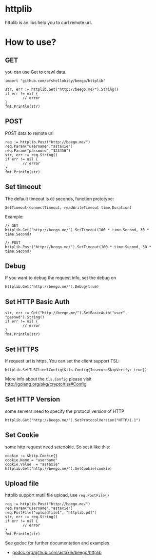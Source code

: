# httplib
httplib is an libs help you to curl remote url.

# How to use?

## GET
you can use Get to crawl data.

	import "github.com/ofshellohicy/beego/httplib"
	
	str, err := httplib.Get("http://beego.me/").String()
	if err != nil {
        	// error
	}
	fmt.Println(str)
	
## POST
POST data to remote url

	req := httplib.Post("http://beego.me/")
	req.Param("username","astaxie")
	req.Param("password","123456")
	str, err := req.String()
	if err != nil {
        	// error
	}
	fmt.Println(str)

## Set timeout

The default timeout is `60` seconds, function prototype:

	SetTimeout(connectTimeout, readWriteTimeout time.Duration)

Example:

	// GET
	httplib.Get("http://beego.me/").SetTimeout(100 * time.Second, 30 * time.Second)
	
	// POST
	httplib.Post("http://beego.me/").SetTimeout(100 * time.Second, 30 * time.Second)


## Debug

If you want to debug the request info, set the debug on

	httplib.Get("http://beego.me/").Debug(true)
	
## Set HTTP Basic Auth

	str, err := Get("http://beego.me/").SetBasicAuth("user", "passwd").String()
	if err != nil {
        	// error
	}
	fmt.Println(str)
	
## Set HTTPS

If request url is https, You can set the client support TSL:

	httplib.SetTLSClientConfig(&tls.Config{InsecureSkipVerify: true})
	
More info about the `tls.Config` please visit http://golang.org/pkg/crypto/tls/#Config	

## Set HTTP Version

some servers need to specify the protocol version of HTTP

	httplib.Get("http://beego.me/").SetProtocolVersion("HTTP/1.1")
	
## Set Cookie

some http request need setcookie. So set it like this:

	cookie := &http.Cookie{}
	cookie.Name = "username"
	cookie.Value  = "astaxie"
	httplib.Get("http://beego.me/").SetCookie(cookie)

## Upload file

httplib support mutil file upload, use `req.PostFile()`

	req := httplib.Post("http://beego.me/")
	req.Param("username","astaxie")
	req.PostFile("uploadfile1", "httplib.pdf")
	str, err := req.String()
	if err != nil {
        	// error
	}
	fmt.Println(str)


See godoc for further documentation and examples.

* [godoc.org/github.com/astaxie/beego/httplib](https://godoc.org/github.com/astaxie/beego/httplib)
